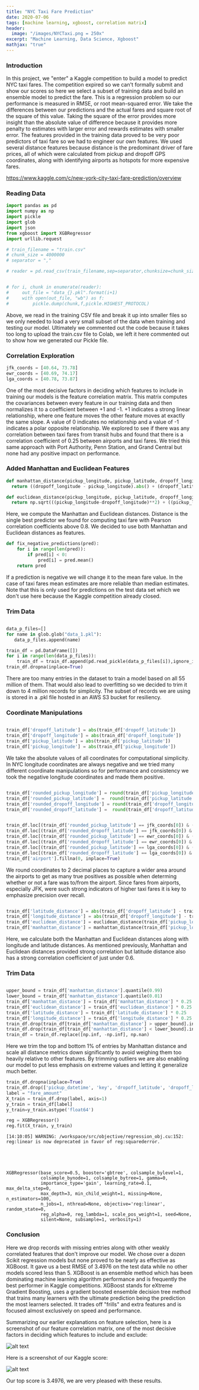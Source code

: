 ```yaml
---
title: "NYC Taxi Fare Prediction"
date: 2020-07-06
tags: [machine learning, xgboost, correlation matrix]
header:
  image: "/images/NYCTaxi.png = 250x"
excerpt: "Machine Learning, Data Science, Xgboost"
mathjax: "true"
---
```


### **Introduction**

In this project, we "enter" a Kaggle competition to build a model to predict NYC taxi fares. The competition expired so we can't formally submit and show our scores so here we select a subset of training data and build an ensemble model to predict the fare. This is a regression problem so our performance is measured in RMSE, or root mean-squared error. We take the differences between our predictions and the actual fares and square root of the square of this value. Taking the square of the error provides more insight than the absolute value of difference because it provides more penalty to estimates with larger error and rewards estimates with smaller error. The features provided in the training data proved to be very poor predictors of taxi fare so we had to engineer our own features. We used several distance features because distance is the predominant driver of fare prices, all of which were calculated from pickup and dropoff GPS coordinates, along with identifying airports as hotspots for more expensive fares. 

https://www.kaggle.com/c/new-york-city-taxi-fare-prediction/overview

### **Reading Data**


```python
import pandas as pd
import numpy as np
import pickle
import glob
import json
from xgboost import XGBRegressor
import urllib.request
```


```python
# train_filename = "train.csv"
# chunk_size = 4000000
# separator = ","

# reader = pd.read_csv(train_filename,sep=separator,chunksize=chunk_size, low_memory=False)    


# for i, chunk in enumerate(reader):
#     out_file = "data_{}.pkl".format(i+1)
#     with open(out_file, "wb") as f:
#         pickle.dump(chunk,f,pickle.HIGHEST_PROTOCOL)

```

Above, we read in the training CSV file and break it up into smaller files so we only needed to load a very small subset of the data when training and testing our model. Ultimately we commented out the code because it takes too long to upload the train.csv file to Colab, we left it here commented out to show how we generated our Pickle file.

### **Correlation Exploration**


```python
jfk_coords = [40.64, 73.78]
ewr_coords = [40.69, 74.17]
lga_coords = [40.78, 73.87]
```

One of the most decisive factors in deciding which features to include in training our models is the feature correlation matrix. This matrix computes the covariances between every feature in our training data and then normalizes it to a coefficient between +1 and -1. +1 indicates a strong linear relationship, where one feature moves the other feature moves at exactly the same slope. A value of 0 indicates no relationship and a value of -1 indicates a polar opposite relationship. We explored to see if there was any correlation between taxi fares from transit hubs and found that there is a correlation coefficient of 0.25 between airports and taxi fares. We tried this same approach with Port Authority, Penn Station, and Grand Central but none had any positive impact on performance.

### **Added Manhattan and Euclidean Features**


```python
def manhattan_distance(pickup_longitude, pickup_latitude, dropoff_longitude, dropoff_latitude):
  return ((dropoff_longitude - pickup_longitude).abs() + (dropoff_latitude - pickup_latitude).abs())
```


```python
def euclidean_distance(pickup_longitude, pickup_latitude, dropoff_longitude, dropoff_latitude):
  return np.sqrt(((pickup_longitude-dropoff_longitude)**2) + ((pickup_latitude-dropoff_latitude)**2))
```

Here, we compute the Manhattan and Euclidean distances. Distance is the single best predictor we found for computing taxi fare with Pearson correlation coefficients above 0.8. We decided to use both Manhattan and Euclidean distances as features.


```python
def fix_negative_predictions(pred):
    for i in range(len(pred)):
        if pred[i] < 0:
            pred[i] = pred.mean()
    return pred
```

If a prediction is negative we will change it to the mean fare value. In the case of taxi fares mean estimates are more reliable than median estimates. Note that this is only used for predictions on the test data set which we don't use here because the Kaggle competition already closed.

### **Trim Data**


```python

data_p_files=[]
for name in glob.glob("data_1.pkl"):
   data_p_files.append(name)

train_df = pd.DataFrame([])
for i in range(len(data_p_files)):
    train_df = train_df.append(pd.read_pickle(data_p_files[i]),ignore_index=True)
train_df.dropna(inplace=True)

```

There are too many entries in the dataset to train a model based on all 55 million of them. That would also lead to overfitting so we decided to trim it down to 4 million records for simplicity. The subset of records we are using is stored in a .pkl file hosted in an AWS S3 bucket for resiliency.

### **Coordinate Manipulations**


```python

train_df['dropoff_latitude'] = abs(train_df['dropoff_latitude'])
train_df['dropoff_longitude'] = abs(train_df['dropoff_longitude'])
train_df['pickup_latitude'] = abs(train_df['pickup_latitude'])
train_df['pickup_longitude'] = abs(train_df['pickup_longitude'])
```

We take the absolute values of all coordinates for computational simplicity. In NYC longitude coordinates are always negative and we tried many different coordinate manipulations so for performance and consistency we took the negative longitude coordinates and made them positive.


```python

train_df['rounded_pickup_longitude'] = round(train_df['pickup_longitude'], 2)
train_df['rounded_pickup_latitude'] =  round(train_df['pickup_latitude'], 2)
train_df['rounded_dropoff_longitude'] = round(train_df['dropoff_longitude'], 2)
train_df['rounded_dropoff_latitude'] =  round(train_df['dropoff_latitude'], 2)


train_df.loc[(train_df['rounded_pickup_latitude'] == jfk_coords[0]) & (train_df['rounded_pickup_longitude'] == jfk_coords[1]), 'airport'] = 1
train_df.loc[(train_df['rounded_dropoff_latitude'] == jfk_coords[0]) & (train_df['rounded_dropoff_longitude'] == jfk_coords[1]), 'airport'] = 1
train_df.loc[(train_df['rounded_pickup_latitude'] == ewr_coords[0]) & (train_df['rounded_pickup_longitude'] == ewr_coords[1]), 'airport'] = 1 
train_df.loc[(train_df['rounded_dropoff_latitude'] == ewr_coords[0]) & (train_df['rounded_dropoff_longitude'] == ewr_coords[1]), 'airport'] = 1
train_df.loc[(train_df['rounded_pickup_latitude'] == lga_coords[0]) & (train_df['rounded_pickup_longitude'] == lga_coords[1]), 'airport'] = 1
train_df.loc[(train_df['rounded_dropoff_latitude'] == lga_coords[0]) & (train_df['rounded_dropoff_longitude'] == lga_coords[1]), 'airport'] = 1 
train_df['airport'].fillna(0, inplace=True)

```

We round coordinates to 2 decimal places to capture a wider area around the airports to get as many true positives as possible when determing whether or not a fare was to/from the airport. Since fares from airports, especially JFK, were such strong indicators of higher taxi fares it is key to emphasize precision over recall.


```python

train_df['latitude_distance'] = abs(train_df['dropoff_latitude'] - train_df['pickup_latitude'])
train_df['longitude_distance'] = abs(train_df['dropoff_longitude'] - train_df['pickup_latitude'])
train_df['euclidean_distance'] = euclidean_distance(train_df['pickup_longitude'], train_df['pickup_latitude'], train_df['dropoff_longitude'], train_df['dropoff_latitude'])
train_df['manhattan_distance'] = manhattan_distance(train_df['pickup_longitude'], train_df['pickup_latitude'], train_df['dropoff_longitude'], train_df['dropoff_latitude'])


```

Here, we calculate both the Manhattan and Euclidean distances along with longitude and latitude distances. As mentioned previously, Manhattan and Euclidean distances provided strong correlation but latitude distance also has a strong correlation coefficient of just under 0.6.

### **Trim Data**


```python

upper_bound = train_df['manhattan_distance'].quantile(0.99)
lower_bound = train_df['manhattan_distance'].quantile(0.01)
train_df['manhattan_distance'] = train_df['manhattan_distance'] * 0.25
train_df['euclidean_distance'] = train_df['euclidean_distance'] * 0.25
train_df['latitude_distance'] = train_df['latitude_distance'] * 0.25
train_df['longitude_distance'] = train_df['longitude_distance'] * 0.25
train_df.drop(train_df[train_df['manhattan_distance'] > upper_bound].index, inplace=True)
train_df.drop(train_df[train_df['manhattan_distance'] < lower_bound].index, inplace=True)
train_df = train_df.replace([np.inf, -np.inf], np.nan)

```

Here we trim the top and bottom 1% of entries by Manhattan distance and scale all distance metrics down significantly to avoid weighing them too heavily relative to other features. By trimming outliers we are also enabling our model to put less emphasis on extreme values and letting it generalize much better.


```python
train_df.dropna(inplace=True)
train_df.drop(['pickup_datetime', 'key', 'dropoff_latitude', 'dropoff_longitude', 'pickup_latitude', 'pickup_longitude', 'passenger_count'], axis=1, inplace=True)
label = "fare_amount"
X_train = train_df.drop(label, axis=1)
y_train = train_df[label]
y_train=y_train.astype('float64')

reg = XGBRegressor()
reg.fit(X_train, y_train)

```

    [14:10:05] WARNING: /workspace/src/objective/regression_obj.cu:152: reg:linear is now deprecated in favor of reg:squarederror.





    XGBRegressor(base_score=0.5, booster='gbtree', colsample_bylevel=1,
                 colsample_bynode=1, colsample_bytree=1, gamma=0,
                 importance_type='gain', learning_rate=0.1, max_delta_step=0,
                 max_depth=3, min_child_weight=1, missing=None, n_estimators=100,
                 n_jobs=1, nthread=None, objective='reg:linear', random_state=0,
                 reg_alpha=0, reg_lambda=1, scale_pos_weight=1, seed=None,
                 silent=None, subsample=1, verbosity=1)



### **Conclusion**

Here we drop records with missing entries along with other weakly correlated features that don't improve our model. We chose over a dozen Scikit  regression models but none proved to be nearly as effective as XGBoost. It gave us a best RMSE of 3.4976 on the test data while no other models scored less than 5. XGBoost is an ensemble method which has been dominating machine learning algorithm performance and is frequently the best performer in Kaggle competitions. XGBoost stands for eXtreme Gradient Boosting, uses a gradient boosted ensemble decision tree method that trains many learners with the ultimate prediction being the prediction the most learners selected. It trades off "frills" and extra features and is focused almost exclusively on speed and performance. 

Summarizing our earlier explanations on feature selection, here is a screenshot of our feature correlation matrix, one of the most decisive factors in deciding which features to include and exclude:

![alt text](https://mark-test-bucket-123.s3.amazonaws.com/Screen+Shot+2020-07-06+at+10.12.50+AM.png)

Here is a screenshot of our Kaggle score:

![alt text](https://mark-test-bucket-123.s3.amazonaws.com/Screen+Shot+2020-07-01+at+10.32.28+AM.png)

Our top score is 3.4976, we are very pleased with these results.


```python

```
